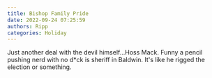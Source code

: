 ```yaml
---
title: Bishop Family Pride
date: 2022-09-24 07:25:59
authors: Ripp
categories: Holiday
---
```


 Just another deal with the devil himself...Hoss Mack.
Funny a pencil pushing nerd with no d*ck is sheriff in Baldwin.
It's like he rigged the election or something.
